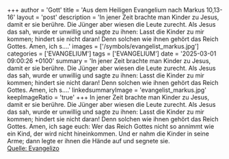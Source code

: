 +++
author = 'Gott'
title = 'Aus dem Heiligen Evangelium nach Markus 10,13-16'
layout = 'post'
description = 'In jener Zeit brachte man Kinder zu Jesus, damit er sie berühre. Die Jünger aber wiesen die Leute zurecht. Als Jesus das sah, wurde er unwillig und sagte zu ihnen: Lasst die Kinder zu mir kommen; hindert sie nicht daran! Denn solchen wie ihnen gehört das Reich Gottes. Amen, ich s....'
images = ['/symbols/evangelist_markus.jpg']
categories = ['EVANGELIUM']
tags = ['EVANGELIUM']
date = '2025-03-01 09:00:26 +0100'
summary = 'In jener Zeit brachte man Kinder zu Jesus, damit er sie berühre. Die Jünger aber wiesen die Leute zurecht. Als Jesus das sah, wurde er unwillig und sagte zu ihnen: Lasst die Kinder zu mir kommen; hindert sie nicht daran! Denn solchen wie ihnen gehört das Reich Gottes. Amen, ich s....'
linkedsummaryImage = 'evangelist_markus.jpg'
keepImageRatio = 'true'
+++
In jener Zeit brachte man Kinder zu Jesus, damit er sie berühre. Die Jünger aber wiesen die Leute zurecht.
Als Jesus das sah, wurde er unwillig und sagte zu ihnen: Lasst die Kinder zu mir kommen; hindert sie nicht daran! Denn solchen wie ihnen gehört das Reich Gottes.
Amen, ich sage euch: Wer das Reich Gottes nicht so annimmt wie ein Kind, der wird nicht hineinkommen.<!--more-->
Und er nahm die Kinder in seine Arme; dann legte er ihnen die Hände auf und segnete sie.<br> [Quelle: Evangelizo](https://evangeliumtagfuertag.org/DE/gospel)